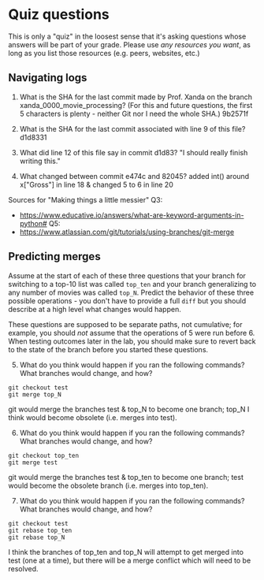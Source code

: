 # Quiz questions

This is only a "quiz" in the loosest sense that it's asking questions whose
answers will be part of your grade. Please use *any resources you want*, as
long as you list those resources (e.g. peers, websites, etc.)

## Navigating logs

1. What is the SHA for the last commit made by Prof. Xanda on the branch
xanda_0000_movie_processing?
(For this and future questions, the first 5 characters is plenty - neither
Git nor I need the whole SHA.)
9b2571f

2. What is the SHA for the last commit associated with line 9 of this file?
d1d8331

3. What did line 12 of this file say in commit d1d83?
"I should really finish writing this."

4. What changed between commit e474c and 82045?
added int() around x["Gross"] in line 18 & changed 5 to 6 in line 20


Sources for "Making things a little messier"
Q3: 
- https://www.educative.io/answers/what-are-keyword-arguments-in-python#
Q5:
- https://www.atlassian.com/git/tutorials/using-branches/git-merge


## Predicting merges

Assume at the start of each of these three questions that your
branch for switching to a top-10 list was called `top_ten`
and your branch generalizing to any number of movies was called `top_N`.
Predict the behavior of these three possible operations - you don't
have to provide a full `diff` but you should describe at a high level
what changes would happen.

These questions are supposed to be separate paths, not cumulative;
for example, you should *not* assume that the operations of 5 were run
before 6. When testing outcomes later in the lab, you should make sure to
revert back to the state of the branch before you started these questions.

5. What do you think would happen if you ran the following commands?
What branches would change, and how?
```
git checkout test
git merge top_N
```
git would merge the branches test & top_N to become one branch; top_N I think would become obsolete (i.e. merges into test). 

6. What do you think would happen if you ran the following commands?
What branches would change, and how?
```
git checkout top_ten
git merge test
```
git would merge the branches test & top_ten to become one branch; test would become the obsolete branch (i.e. merges into top_ten).


7. What do you think would happen if you ran the following commands?
What branches would change, and how?
```
git checkout test
git rebase top_ten
git rebase top_N
```
I think the branches of top_ten and top_N will attempt to get merged into test (one at a time), but there will be a merge conflict which will need to be resolved. 
